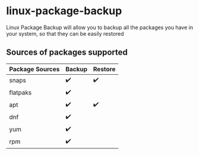 # linux-package-backup
Linux Package Backup will allow you to backup all the packages you have in your system, so that they can be easily restored

## Sources of packages supported

| Package Sources | Backup | Restore |
| --------------- | ------ | ------- |
| snaps | :heavy_check_mark: | :heavy_check_mark: |
| flatpaks | :heavy_check_mark: | |
| apt | :heavy_check_mark: | :heavy_check_mark: |
| dnf | :heavy_check_mark: |  |
| yum | :heavy_check_mark: |  |
| rpm | :heavy_check_mark: |  |